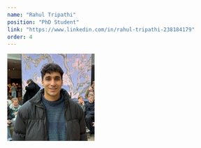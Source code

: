 ```yaml
---
name: "Rahul Tripathi"
position: "PhD Student"
link: "https://www.linkedin.com/in/rahul-tripathi-238184179"
order: 4
---
```


![rahul](/assets/profile-pics/rahul.jpeg)